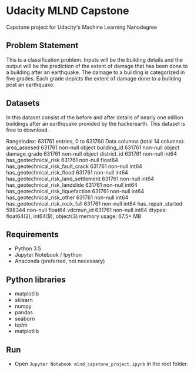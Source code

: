 # Udacity MLND Capstone

Capstone project for Udacity's Machine Learning Nanodegree

## Problem Statement

This is a classification problem. Inputs will be the building details and the output will be the prediction of the extent of damage that has been done to a building after an earthquake. The damage to a building is categorized in five grades. Each grade depicts the extent of damage done to a building post an earthquake.



## Datasets

In this dataset consist of the before and after details of nearly one million buildings after an earthquake provided by the hackerearth. This dataset is free to download.


RangeIndex: 631761 entries, 0 to 631760
Data columns (total 14 columns):
area_assesed                             631761 non-null object
building_id                              631761 non-null object
damage_grade                             631761 non-null object
district_id                              631761 non-null int64
has_geotechnical_risk                    631761 non-null float64
has_geotechnical_risk_fault_crack        631761 non-null int64
has_geotechnical_risk_flood              631761 non-null int64
has_geotechnical_risk_land_settlement    631761 non-null int64
has_geotechnical_risk_landslide          631761 non-null int64
has_geotechnical_risk_liquefaction       631761 non-null int64
has_geotechnical_risk_other              631761 non-null int64
has_geotechnical_risk_rock_fall          631761 non-null int64
has_repair_started                       598344 non-null float64
vdcmun_id                                631761 non-null int64
dtypes: float64(2), int64(9), object(3)
memory usage: 67.5+ MB





## Requirements
* Python 3.5
* Jupyter Notebook / Ipython
* Anaconda (preferred, not necessary)

## Python libraries
* matplotlib
* sklearn
* numpy
* pandas
* seaborn
* tqdm
* matplotlib

## Run
* Open `Jupyter Notebook mlnd_capstone_project.ipynb` in the root folder.

